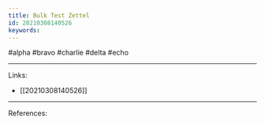 ```yaml
---
title: Bulk Test Zettel
id: 20210308140526
keywords:
---
```

#alpha #bravo #charlie #delta #echo

---
Links:

- [[20210308140526]]

---
References:
